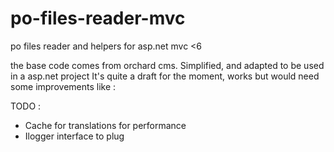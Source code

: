 # po-files-reader-mvc
po files reader and helpers for asp.net mvc &lt;6

the base code comes from orchard cms.
Simplified, and adapted to be used in a asp.net project 
It's quite a draft for the moment, works but would need some improvements like :

TODO : 

- Cache for translations for performance
- Ilogger interface to plug
